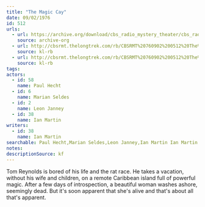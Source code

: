 ```yaml
---
title: "The Magic Cay"
date: 09/02/1976
id: 512
urls: 
  - url: https://archive.org/download/cbs_radio_mystery_theater/cbs_radio_mystery_theater-0501-0550.zip/cbs_radio_mystery_theater-0501-0550%2Fcbsrmt_0512_the_magic_cay.mp3
    source: archive-org
  - url: http://cbsrmt.thelongtrek.com/rb/CBSRMT%20760902%200512%20The%20Magic%20Cay_wuwm.mp3
    source: kl-rb
  - url: http://cbsrmt.thelongtrek.com/rb/CBSRMT%20760902%200512%20The%20Magic%20Cay_wbbm_rb%20levels.mp3
    source: kl-rb
tags: 
actors:  
  - id: 58
    name: Paul Hecht  
  - id: 6
    name: Marian Seldes  
  - id: 2
    name: Leon Janney  
  - id: 38
    name: Ian Martin
writers:  
  - id: 38
    name: Ian Martin
searchable: Paul Hecht,Marian Seldes,Leon Janney,Ian Martin Ian Martin
notes: 
descriptionSource: kf
---
```

Tom Reynolds is bored of his life and the rat race. He takes a vacation, without his wife and children, on a remote Caribbean island full of powerful magic. After a few days of introspection, a beautiful woman washes ashore, seemingly dead. But it's soon apparent that she's alive and that's about all that's apparent.